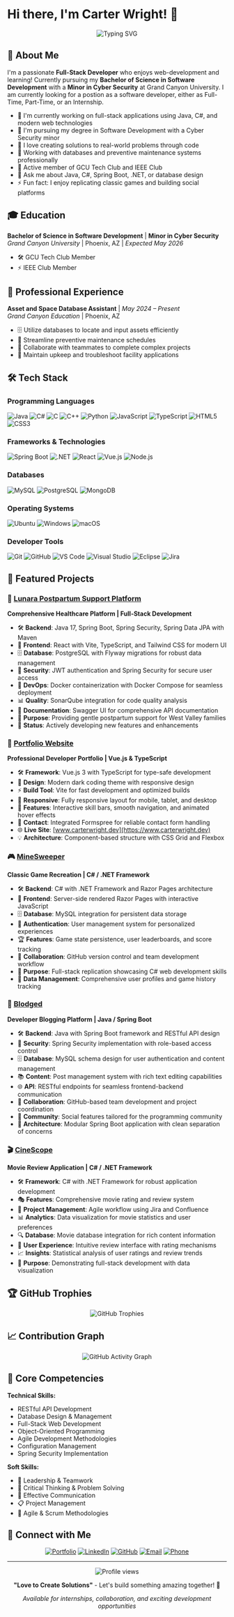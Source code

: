 # Hi there, I'm Carter Wright! 👋

<div align="center">
  <img src="https://readme-typing-svg.herokuapp.com?font=Fira+Code&pause=1000&color=2F81F7&center=true&vCenter=true&width=500&lines=Full-Stack+Developer;Software+Development+Student;Love+to+Create+Solutions;Problem+Solver+%26+Innovator" alt="Typing SVG" />
</div>

## 🚀 About Me

I'm a passionate **Full-Stack Developer** who enjoys web-development and learning! Currently pursuing my **Bachelor of Science in Software Development** with a **Minor in Cyber Security** at Grand Canyon University. I am currently looking for a postion as a software developer, either as Full-Time, Part-Time, or an Internship.

- 🔭 I'm currently working on full-stack applications using Java, C#, and modern web technologies
- 🌱 I'm pursuing my degree in Software Development with a Cyber Security minor
- 🎯 I love creating solutions to real-world problems through code
- 💼 Working with databases and preventive maintenance systems professionally
- 🏫 Active member of GCU Tech Club and IEEE Club
- 💬 Ask me about Java, C#, Spring Boot, .NET, or database design
- ⚡ Fun fact: I enjoy replicating classic games and building social platforms

## 🎓 Education

**Bachelor of Science in Software Development** | **Minor in Cyber Security**  
*Grand Canyon University* | Phoenix, AZ | *Expected May 2026*
- 🛠️ GCU Tech Club Member
- ⚡ IEEE Club Member

## 💼 Professional Experience

**Asset and Space Database Assistant** | *May 2024 – Present*  
*Grand Canyon Education* | Phoenix, AZ
- 🗄️ Utilize databases to locate and input assets efficiently
- 📅 Streamline preventive maintenance schedules
- 🤝 Collaborate with teammates to complete complex projects
- 🔧 Maintain upkeep and troubleshoot facility applications

## 🛠️ Tech Stack

### Programming Languages
![Java](https://img.shields.io/badge/java-%23ED8B00.svg?style=for-the-badge&logo=openjdk&logoColor=white)
![C#](https://img.shields.io/badge/c%23-%23239120.svg?style=for-the-badge&logo=c-sharp&logoColor=white)
![C](https://img.shields.io/badge/c-%2300599C.svg?style=for-the-badge&logo=c&logoColor=white)
![C++](https://img.shields.io/badge/c++-%2300599C.svg?style=for-the-badge&logo=c%2B%2B&logoColor=white)
![Python](https://img.shields.io/badge/python-3670A0?style=for-the-badge&logo=python&logoColor=ffdd54)
![JavaScript](https://img.shields.io/badge/javascript-%23323330.svg?style=for-the-badge&logo=javascript&logoColor=%23F7DF1E)
![TypeScript](https://img.shields.io/badge/typescript-%23007ACC.svg?style=for-the-badge&logo=typescript&logoColor=white)
![HTML5](https://img.shields.io/badge/html5-%23E34F26.svg?style=for-the-badge&logo=html5&logoColor=white)
![CSS3](https://img.shields.io/badge/css3-%231572B6.svg?style=for-the-badge&logo=css3&logoColor=white)

### Frameworks & Technologies
![Spring Boot](https://img.shields.io/badge/spring%20boot-%236DB33F.svg?style=for-the-badge&logo=springboot&logoColor=white)
![.NET](https://img.shields.io/badge/.NET-5C2D91?style=for-the-badge&logo=.net&logoColor=white)
![React](https://img.shields.io/badge/react-%2320232a.svg?style=for-the-badge&logo=react&logoColor=%2361DAFB)
![Vue.js](https://img.shields.io/badge/vuejs-%2335495e.svg?style=for-the-badge&logo=vuedotjs&logoColor=%234FC08D)
![Node.js](https://img.shields.io/badge/node.js-6DA55F?style=for-the-badge&logo=node.js&logoColor=white)

### Databases
![MySQL](https://img.shields.io/badge/mysql-%2300f.svg?style=for-the-badge&logo=mysql&logoColor=white)
![PostgreSQL](https://img.shields.io/badge/postgresql-%23316192.svg?style=for-the-badge&logo=postgresql&logoColor=white)
![MongoDB](https://img.shields.io/badge/MongoDB-%234ea94b.svg?style=for-the-badge&logo=mongodb&logoColor=white)

### Operating Systems
![Ubuntu](https://img.shields.io/badge/Ubuntu-E95420?style=for-the-badge&logo=ubuntu&logoColor=white)
![Windows](https://img.shields.io/badge/Windows-0078D6?style=for-the-badge&logo=windows&logoColor=white)
![macOS](https://img.shields.io/badge/mac%20os-000000?style=for-the-badge&logo=macos&logoColor=F0F0F0)

### Developer Tools
![Git](https://img.shields.io/badge/git-%23F05033.svg?style=for-the-badge&logo=git&logoColor=white)
![GitHub](https://img.shields.io/badge/github-%23121011.svg?style=for-the-badge&logo=github&logoColor=white)
![VS Code](https://img.shields.io/badge/Visual%20Studio%20Code-0078d7.svg?style=for-the-badge&logo=visual-studio-code&logoColor=white)
![Visual Studio](https://img.shields.io/badge/Visual%20Studio-5C2D91.svg?style=for-the-badge&logo=visual-studio&logoColor=white)
![Eclipse](https://img.shields.io/badge/Eclipse-FE7A16.svg?style=for-the-badge&logo=Eclipse&logoColor=white)
![Jira](https://img.shields.io/badge/jira-%230A0FFF.svg?style=for-the-badge&logo=jira&logoColor=white)

## 📁 Featured Projects

### 🌟 [Lunara Postpartum Support Platform](https://github.com/omniV1/AQC)
**Comprehensive Healthcare Platform | Full-Stack Development**
- 🛠️ **Backend**: Java 17, Spring Boot, Spring Security, Spring Data JPA with Maven
- 🎨 **Frontend**: React with Vite, TypeScript, and Tailwind CSS for modern UI
- 🗄️ **Database**: PostgreSQL with Flyway migrations for robust data management
- 🔐 **Security**: JWT authentication and Spring Security for secure user access
- 🐳 **DevOps**: Docker containerization with Docker Compose for seamless deployment
- 📊 **Quality**: SonarQube integration for code quality analysis
- 📖 **Documentation**: Swagger UI for comprehensive API documentation
- 🎯 **Purpose**: Providing gentle postpartum support for West Valley families
- 🔄 **Status**: Actively developing new features and enhancements

### 💼 [Portfolio Website](https://github.com/Cademic/PortfolioWebsite)
**Professional Developer Portfolio | Vue.js & TypeScript**
- 🛠️ **Framework**: Vue.js 3 with TypeScript for type-safe development
- 🎨 **Design**: Modern dark coding theme with responsive design
- ⚡ **Build Tool**: Vite for fast development and optimized builds
- 📱 **Responsive**: Fully responsive layout for mobile, tablet, and desktop
- 🎯 **Features**: Interactive skill bars, smooth navigation, and animated hover effects
- 📧 **Contact**: Integrated Formspree for reliable contact form handling
- 🌐 **Live Site**: [www.carterwright.dev](https://www.carterwright.dev)
- 💡 **Architecture**: Component-based structure with CSS Grid and Flexbox

### 🎮 [MineSweeper](https://github.com/NoahStarkenburg/MineSweeper)
**Classic Game Recreation | C# / .NET Framework**
- 🛠️ **Backend**: C# with .NET Framework and Razor Pages architecture
- 🎨 **Frontend**: Server-side rendered Razor Pages with interactive JavaScript
- 🗄️ **Database**: MySQL integration for persistent data storage
- 👤 **Authentication**: User management system for personalized experiences
- 🏆 **Features**: Game state persistence, user leaderboards, and score tracking
- 👥 **Collaboration**: GitHub version control and team development workflow
- 🎯 **Purpose**: Full-stack replication showcasing C# web development skills
- 💾 **Data Management**: Comprehensive user profiles and game history tracking

### 📝 [Blodged](https://github.com/Cademic/blodged)
**Developer Blogging Platform | Java / Spring Boot**
- 🛠️ **Backend**: Java with Spring Boot framework and RESTful API design
- 🔐 **Security**: Spring Security implementation with role-based access control
- 🗄️ **Database**: MySQL schema design for user authentication and content management
- 📚 **Content**: Post management system with rich text editing capabilities
- 🌐 **API**: RESTful endpoints for seamless frontend-backend communication
- 👥 **Collaboration**: GitHub-based team development and project coordination
- 🎯 **Community**: Social features tailored for the programming community
- 🔧 **Architecture**: Modular Spring Boot application with clean separation of concerns

### 🎬 [CineScope](https://github.com/omniV1/CineScope)
**Movie Review Application | C# / .NET Framework**
- 🛠️ **Framework**: C# with .NET Framework for robust application development
- 🎭 **Features**: Comprehensive movie rating and review system
- 👥 **Project Management**: Agile workflow using Jira and Confluence
- 📊 **Analytics**: Data visualization for movie statistics and user preferences
- 🔍 **Database**: Movie database integration for rich content information
- 👤 **User Experience**: Intuitive review interface with rating mechanisms
- 📈 **Insights**: Statistical analysis of user ratings and review trends
- 🎯 **Purpose**: Demonstrating full-stack development with data visualization

## 🏆 GitHub Trophies
<div align="center">
  <img src="https://github-profile-trophy.vercel.app?username=Cademic&theme=dracula&column=4&row=1&margin-w=15&margin-h=15" alt="GitHub Trophies" />
</div>

## 📈 Contribution Graph
<div align="center">
  <img src="https://github-readme-activity-graph.vercel.app/graph?username=Cademic&theme=dracula&hide_border=false" alt="GitHub Activity Graph" />
</div>

## 💪 Core Competencies

**Technical Skills:**
- RESTful API Development
- Database Design & Management
- Full-Stack Web Development
- Object-Oriented Programming
- Agile Development Methodologies
- Configuration Management
- Spring Security Implementation

**Soft Skills:**
- 🎯 Leadership & Teamwork
- 🧠 Critical Thinking & Problem Solving
- 💬 Effective Communication
- 📋 Project Management
- 🔄 Agile & Scrum Methodologies

## 🤝 Connect with Me

<div align="center">
  
[![Portfolio](https://img.shields.io/badge/Portfolio-255E63?style=for-the-badge&logo=About.me&logoColor=white)](https://www.carterwright.dev)
[![LinkedIn](https://img.shields.io/badge/LinkedIn-0077B5?style=for-the-badge&logo=linkedin&logoColor=white)](https://www.linkedin.com/in/carterdanw/)
[![GitHub](https://img.shields.io/badge/GitHub-100000?style=for-the-badge&logo=github&logoColor=white)](https://github.com/Cademic)
[![Email](https://img.shields.io/badge/Email-D14836?style=for-the-badge&logo=gmail&logoColor=white)](mailto:carterwright221@gmail.com)
[![Phone](https://img.shields.io/badge/Phone-25D366?style=for-the-badge&logo=phone&logoColor=white)](tel:8105693888)

</div>

---

<div align="center">
  <img src="https://komarev.com/ghpvc/?username=Cademic&label=Profile%20views&color=0e75b6&style=flat" alt="Profile views" />
</div>

<div align="center">
  
**"Love to Create Solutions"** - Let's build something amazing together! 🚀
  
*Available for internships, collaboration, and exciting development opportunities*

</div>
